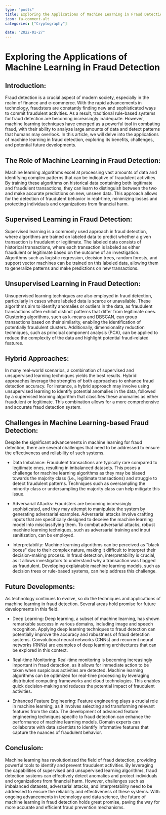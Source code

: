 ```yaml
---
type: "posts"
title: Exploring the Applications of Machine Learning in Fraud Detection
icon: fa-comment-alt
categories: ["Cryptography"]

date: "2022-01-27"
---
```




# Exploring the Applications of Machine Learning in Fraud Detection

## Introduction:

Fraud detection is a crucial aspect of modern society, especially in the realm of finance and e-commerce. With the rapid advancements in technology, fraudsters are constantly finding new and sophisticated ways to commit fraudulent activities. As a result, traditional rule-based systems for fraud detection are becoming increasingly inadequate. However, machine learning techniques have emerged as a powerful tool in combating fraud, with their ability to analyze large amounts of data and detect patterns that humans may overlook. In this article, we will delve into the applications of machine learning in fraud detection, exploring its benefits, challenges, and potential future developments.

## The Role of Machine Learning in Fraud Detection:

Machine learning algorithms excel at processing vast amounts of data and identifying complex patterns that can be indicative of fraudulent activities. By training these algorithms on historical data containing both legitimate and fraudulent transactions, they can learn to distinguish between the two and make accurate predictions on new, unseen data. This approach allows for the detection of fraudulent behavior in real-time, minimizing losses and protecting individuals and organizations from financial harm.

## Supervised Learning in Fraud Detection:

Supervised learning is a commonly used approach in fraud detection, where algorithms are trained on labeled data to predict whether a given transaction is fraudulent or legitimate. The labeled data consists of historical transactions, where each transaction is labeled as either fraudulent or legitimate based on the outcome of an investigation. Algorithms such as logistic regression, decision trees, random forests, and support vector machines can be trained on this labeled data, allowing them to generalize patterns and make predictions on new transactions.

## Unsupervised Learning in Fraud Detection:

Unsupervised learning techniques are also employed in fraud detection, particularly in cases where labeled data is scarce or unavailable. These algorithms aim to identify anomalies or outliers in the data, as fraudulent transactions often exhibit distinct patterns that differ from legitimate ones. Clustering algorithms, such as k-means and DBSCAN, can group transactions based on their similarity, enabling the identification of potentially fraudulent clusters. Additionally, dimensionality reduction techniques, such as principal component analysis (PCA), can be applied to reduce the complexity of the data and highlight potential fraud-related features.

## Hybrid Approaches:

In many real-world scenarios, a combination of supervised and unsupervised learning techniques yields the best results. Hybrid approaches leverage the strengths of both approaches to enhance fraud detection accuracy. For instance, a hybrid approach may involve using unsupervised learning to identify potential anomalies in the data, followed by a supervised learning algorithm that classifies these anomalies as either fraudulent or legitimate. This combination allows for a more comprehensive and accurate fraud detection system.

## Challenges in Machine Learning-based Fraud Detection:

Despite the significant advancements in machine learning for fraud detection, there are several challenges that need to be addressed to ensure the effectiveness and reliability of such systems.

- Data Imbalance: Fraudulent transactions are typically rare compared to legitimate ones, resulting in imbalanced datasets. This poses a challenge for machine learning algorithms as they may be biased towards the majority class (i.e., legitimate transactions) and struggle to detect fraudulent patterns. Techniques such as oversampling the minority class or undersampling the majority class can help mitigate this issue.

- Adversarial Attacks: Fraudsters are becoming increasingly sophisticated, and they may attempt to manipulate the system by generating adversarial examples. Adversarial attacks involve crafting inputs that are specifically designed to deceive the machine learning model into misclassifying them. To combat adversarial attacks, robust machine learning techniques, such as adversarial training and input sanitization, can be employed.

- Interpretability: Machine learning algorithms can be perceived as "black boxes" due to their complex nature, making it difficult to interpret their decision-making process. In fraud detection, interpretability is crucial, as it allows investigators to understand why a transaction was flagged as fraudulent. Developing explainable machine learning models, such as decision trees or rule-based systems, can help address this challenge.

## Future Developments:

As technology continues to evolve, so do the techniques and applications of machine learning in fraud detection. Several areas hold promise for future developments in this field.

- Deep Learning: Deep learning, a subset of machine learning, has shown remarkable success in various domains, including image and speech recognition. Applying deep learning techniques to fraud detection can potentially improve the accuracy and robustness of fraud detection systems. Convolutional neural networks (CNNs) and recurrent neural networks (RNNs) are examples of deep learning architectures that can be explored in this context.

- Real-time Monitoring: Real-time monitoring is becoming increasingly important in fraud detection, as it allows for immediate action to be taken when suspicious activities are detected. Machine learning algorithms can be optimized for real-time processing by leveraging distributed computing frameworks and cloud technologies. This enables quick decision-making and reduces the potential impact of fraudulent activities.

- Enhanced Feature Engineering: Feature engineering plays a crucial role in machine learning, as it involves selecting and transforming relevant features from the data. The development of advanced feature engineering techniques specific to fraud detection can enhance the performance of machine learning models. Domain experts can collaborate with data scientists to identify informative features that capture the nuances of fraudulent behavior.

## Conclusion:

Machine learning has revolutionized the field of fraud detection, providing powerful tools to identify and prevent fraudulent activities. By leveraging the capabilities of supervised and unsupervised learning algorithms, fraud detection systems can effectively detect anomalies and protect individuals and organizations from financial harm. However, challenges such as imbalanced datasets, adversarial attacks, and interpretability need to be addressed to ensure the reliability and effectiveness of these systems. With ongoing advancements in technology and data science, the future of machine learning in fraud detection holds great promise, paving the way for more accurate and efficient fraud prevention mechanisms.